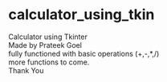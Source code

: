 # calculator_using_tkin

Calculator using Tkinter
<br>
Made by Prateek Goel
<br>
fully functioned with basic operations (+,-,\*,/)
<br>
more functions to come.
<br>
Thank You

